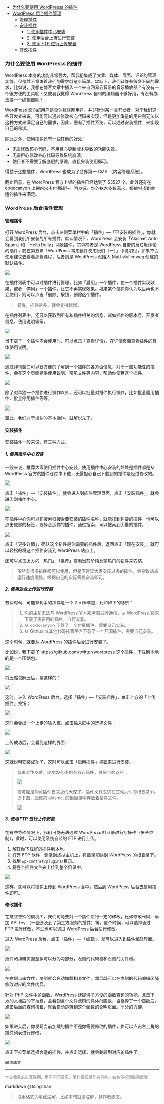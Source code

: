 <!-- TOC -->

- [为什么要使用 WordPresss 的插件](#为什么要使用-wordpresss-的插件)
- [WordPress 后台插件管理](#wordpress-后台插件管理)
    - [管理插件](#管理插件)
    - [安装插件](#安装插件)
        - [1. 使用插件中心安装](#1-使用插件中心安装)
        - [2. 使用后台上传进行安装](#2-使用后台上传进行安装)
        - [3. 使用 FTP 进行上传安装](#3-使用-ftp-进行上传安装)
    - [修改插件](#修改插件)

<!-- /TOC -->

### 为什么要使用 WordPresss 的插件

WordPress 本身的功能非常强大，帮我们集成了文章、媒体、页面、评论的管理功能，但是并不意味着我们的需求就这么简单。实际上，我们可能有很多不同的需求，比如说，我想在博客文章中插入一个来自网易云音乐的音乐播放器？有没有一个很方便的工具呢？又或者我觉得 WordPress 自带的编辑器不够好用，有没有办法换一个编辑器呢？

WordPress 面向的用户是全体互联网用户，并非针对某一类开发者，对于我们这些开发者来说，可能可以通过修改核心代码来实现，但是更加海量的用户则无法以这种方式来满足自己的需求，因此，便有了插件系统，可以通过安装插件，来实现自己的需求。

除此之外，使用插件还有一些其他的好处：

- 无需修改核心代码，不用担心更新版本导致的功能失效。
- 无需担心修改核心代码导致系统崩溃。
- 使用者不需要了解底层的原理，直接安装使用即可。

得益于这些插件，WordPress 也成为了世界第一 CMS （内容管理系统）。

截止目前，在 WordPress 官方上架的插件已经达到了 53527 个，此外还有在 codecanyon 上架的众多付费插件。可以说，你的绝大多数需求，都能够找到合适的插件来满足。

### WordPress 后台插件管理

#### 管理插件

打开 WordPress 后台，点击左侧菜单栏中的「插件」—「已安装的插件」，你就会看到我们所安装的所有插件。默认情况下，WordPress 会安装「Akismet Anti-Spam」和「Hello Dolly」两款插件，其中前者是 WordPress 自带的反垃圾评论的插件，我在第五课「WordPress 常用插件使用说明（一）」中说明过，如果不会使用建议去看看那篇课程，后者则是 WordPress 创始人 Matt Mullenweg 创建的默认插件。

![](https://ws1.sinaimg.cn/large/006tNc79gy1fmufg8aukzj30f30asjrm.jpg)

在插件列表中可以对插件进行管理，比如「启用」一个插件，使一个插件实现效果，或者「停用」一个插件，让它不再实现效果。如果某个插件你认为以后再也不会使用，则可以点击「删除」按钮，删除这个插件。

> 记得，插件越多，就会变得越慢。

在插件列表中，还可以获取到所有和插件相关的信息，诸如插件的版本号、开发者信息、使用说明等等。

![](https://ws1.sinaimg.cn/large/006tNc79gy1fmufpdbcjij30ha0d8wew.jpg)

当下载了一个插件不会使用时，可以点击「查看详情」，在详情页面查看插件的具体使用说明。

![](https://ws2.sinaimg.cn/large/006tNc79gy1fmufsqa5d7j30m60q2n0w.jpg)

通过详情窗口可以很方便的了解到一个插件的各方面信息，对于一些功能性的插件，会在这个页面提供使用说明、常见文件等内容，帮助你使用这个插件。

![](https://ws3.sinaimg.cn/large/006tNc79gy1fmufu6f7dqj30ee061mx4.jpg)

除了对单独一个插件进行操作以外，还可以批量对插件执行操作，比如批量启用插件、批量停用插件等等。

![](https://ws1.sinaimg.cn/large/006tNc79gy1fmufygi1fhj30lh0af0ub.jpg)

至此，我们对于插件的基本操作，就解说完了。

#### 安装插件

安装插件一般来说，有三种方式。

##### 1. 使用插件中心安装

一般来说，推荐大家使用插件中心安装，使用插件中心安装的好处是插件都是从 WordPress 官方的插件仓库中下载，无需担心自己下载到的插件是经过修改的。

![](https://ws3.sinaimg.cn/large/006tNc79gy1fmug06fek8j304g03sq2q.jpg)

点击「插件」—「安装插件」，就会进入到插件管理页面，点击「安装插件」，就会进入到插件中心。

![](https://ws4.sinaimg.cn/large/006tNc79gy1fmug5gkdkgj31c20q6tbp.jpg)

在插件中心你可以在搜索框搜索要安装的插件名称，就能找到你要的插件，也可以点击底部的标签，选择合适你的插件。通过搜索，可以搜索到大量的插件。

![](https://ws4.sinaimg.cn/large/006tNc79gy1fmug9zdimmj30in0jw0tf.jpg)

点击「更多详情」，确认这个插件是你需要的插件后，返回点击「现在安装」，就可以轻松的将这个插件安装到 WordPress 站点上。

还可以点击上方的「热门」、「推荐」查看当前阶段比较热门的插件来安装。

> 虽然有很多插件都可以使用，但是不建议大家安装过多的插件，会导致站点运行速度缓慢。根据自己的实际需要安装即可。

##### 2. 使用后台上传进行安装

有些时候，可能拿到手的插件是一个 Zip 压缩包，比如如下的场景：

> 1. 你的主机无法与 WordPress 官方服务器进行通信，从 WordPress 官网下载了需要用的插件。自行安装。
> 2. 从 codecanyon 下载了一个付费插件，需要自己安装。
> 3. 从 Github 或其他代码托管平台下载了一个开源插件，需要自己安装。

这个时候，就要从 WordPress 的插件后台进行安装了。

比如说，我下载了 <https://github.com/twitter/wordpress> 这个插件，下载到本地的是一个压缩包。

![](https://ws2.sinaimg.cn/large/006tNc79gy1fmugof2h8gj304u06w3yd.jpg)

将压缩包解压后，是这样的：

![](https://ws3.sinaimg.cn/large/006tNc79gy1fmugp7g9y2j30mi0gyglx.jpg)

这时，进入 WordPress 后台，选择「插件」—「安装插件」，单击上方的「上传插件」按钮：

![](https://ws1.sinaimg.cn/large/006tNc79gy1fmugq7xvqtj30bo043mx2.jpg)

这时会弹出一个上传的输入框，点击输入框中的选择文件：

![](https://ws4.sinaimg.cn/large/006tNc79gy1fmugs85pjgg30gl06z3yq.gif)

上传成功后，会看到这样的界面：

![](https://ws3.sinaimg.cn/large/006tNc79gy1fmugrhgxesj30ea05hjrc.jpg)

这就说明安装成功了，这时可以点击「启用插件」按钮来进行安装。

> 如果上传以后，提示没有找到有效的插件，就像下面这样：
> 
> ![](https://ws1.sinaimg.cn/large/006tNc79gy1fmugusii3sj30ap05iglk.jpg)
> 
> 则可能是你的插件目录放的太深了，插件文件应该在压缩文件的根目录中。即下图，压缩包 akismet 的根目录中存放着插件文件。
> 
> ![](https://ws1.sinaimg.cn/large/006tNc79gy1fmugwsgc0wj308o088745.jpg)

##### 3. 使用 FTP 进行上传安装

在有些特殊情况下，我们可能无法通过 WordPress 对目录进行写操作（安全控制），此时，可以使用系统自带的 FTP 进行上传。

1. 解压你下载好的插件到本地。
2. 打开 FTP 软件，登录到虚拟主机上，将目录切换到 WordPress 的根目录下。
3. 找到 `wp-contnet/plugins/`目录。
4. 将整个插件文件夹上传到整个目录中。

![](https://ws4.sinaimg.cn/large/006tNc79gy1fmuh9arb6cj31kw0hewfr.jpg)

这样，就可以将插件上传到 WordPress 当中，然后到 WordPress 后台去启用插件即可。

#### 修改插件

在某些特殊的情况下，我们可能要对一个插件进行一定的修改，比如修改代码、添加 API key （一些涉及到了第三方服务的插件）等。这个时候，可以选择通过 FTP 进行修改，不过也可以通过 WordPress 后台进行修改。

进入 WordPress 后台，点击「插件」— 「编辑」，就可以进入到插件编辑界面。

![](https://ws2.sinaimg.cn/large/006tNc79gy1fmuios99jfj308w07kjr8.jpg)

插件的编辑页面整体可以分为两部分，左侧的代码框和右侧的文件框。

![](https://ws4.sinaimg.cn/large/006tNc79gy1fmuiunk84aj31740y6go7.jpg)

在右侧点击文件，左侧就会自动加载相关文件，然后就可以在左侧的代码编辑区域修改对应的文件内容。

针对 PHP 文件中的函数，WordPress 还提供了方便的函数查询的功能，点击下方的文档后的下拉框，会看到这个文件使用的具体的函数，当选择了一个函数后，点击后面的查询按钮，就会自动跳转到这个函数的说明页面。十分的方便。

![](https://ws1.sinaimg.cn/large/006tNc79gy1fmuixw5ftaj30je0d2gm1.jpg)

如果进入后，你发现当前加载的插件不是你需要修改的插件，你可以点击右上角的插件列表进行修改。

![](https://ws2.sinaimg.cn/large/006tNc79gy1fmuj0ww6emj30io03g0sp.jpg)

点击下拉菜单选择合适的插件，并点击选择，就会跳转到对应的插件了。

<font size=2 color=grey>[阅读原文](https://www.easywpbook.com/plugin/usage.html)</font>


----
<font size=2 color='grey'>本文收藏来自互联网，用于学习研究，著作权归原作者所有，如有侵权请联系删除</font>

markdown @tsingchan 

> 引用格式为收藏注解，比如本句就是注解，非作者原文。
